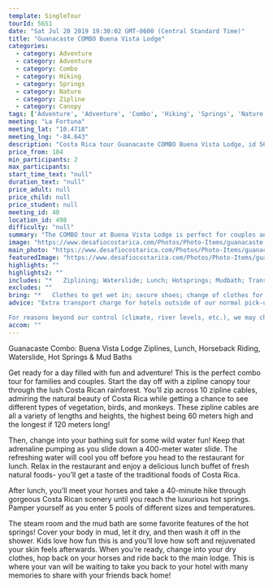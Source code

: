 ```yaml
---
template: SingleTour
tourId: 5651
date: "Sat Jul 20 2019 19:30:02 GMT-0600 (Central Standard Time)"
title: "Guanacaste COMBO Buena Vista Lodge"
categories: 
  - category: Adventure
  - category: Adventure
  - category: Combo
  - category: Hiking
  - category: Springs
  - category: Nature
  - category: Zipline
  - category: Canopy
tags: ['Adventure', 'Adventure', 'Combo', 'Hiking', 'Springs', 'Nature', 'Zipline', 'Canopy']
meeting: "La Fortuna"
meeting_lat: "10.4718"
meeting_lng: "-84.643"
description: "Costa Rica tour Guanacaste COMBO Buena Vista Lodge, id 5651"
price_from: 184
min_participants: 2
max_participants: 
start_time_text: "null"
duration_text: "null"
price_adult: null
price_child: null
price_student: null
meeting_id: 40
location_id: 498
difficulty: "null"
summary: "The COMBO tour at Buena Vista Lodge is perfect for couples and families, giving you the opportunity to try some of the best activities all in one day. Fly like a bird through the rainforest on an exciting zipline canopy tour. Then, get wet and wild as you head down the 400-meter long water slide – people of all ages love this slide! Next, enjoy a delicious buffet lunch before heading on a horseback riding adventure to the hot springs, the perfect place to relax as you c..."
image: "https://www.desafiocostarica.com/Photos/Photo-Items/guanacaste-combo-tour-buena-vista-lodge-canopy--horseback-riding--waterslide--mud-baths-1411509850.jpg"
main_photo: "https://www.desafiocostarica.com/Photos/Photo-Items/guanacaste-combo-tour-buena-vista-lodge-canopy--horseback-riding--waterslide--mud-baths-1411509850.jpg"
featuredImage: "https://www.desafiocostarica.com/Photos/Photo-Items/guanacaste-combo-tour-buena-vista-lodge-canopy--horseback-riding--waterslide--mud-baths-1411509850.jpg"
highlights: ""
highlights2: ""
includes: "*   Ziplining; Waterslide; Lunch; Hotsprings; Mudbath; Transportation to and from your hotel."
excludes: ""
bring: "*   Clothes to get wet in; secure shoes; change of clothes for after the tour; a little extra spending money in case you want to buy some souvenirs and beers; binoculars; camera; sun block; rain gear; binoculars; camera; sun block; mosquito repellent; sun glasses; hat"
advice: "Extra transport charge for hotels outside of our normal pick-up zone. Please inquire to confirm hotel pick-up time and pricing. For Nosara or Punta Islita Beaches: extra charge $30. Departures for tours out of Guanacaste (these times will vary slightly depending on hotel location) Zone 1: Papagayo, Hermosa, Panama, El Coco, Ocotal, Liberia, Four Seasons Departs at 7:15am Zone 2: Brasilito, Langosta, Tamarindo, Conchal, Flamingo, Potrero, Huacas Departs at 6:20am Zone 3: Playa Grande, Hda. Pinilla, Avellanas, Sugar Beach Departs at 6:30am

For reasons beyond our control (climate, river levels, etc.), we may change to a more-suitable tour with an equal or similar adventure-appeal or offer other tour options so you don't miss out on a fun day in Costa Rica. We reserve the right to cancel a trip due to unfavorable conditions & will only run a tour according to our policies. Full refund is given if (on rare occasion) no tour is run. This adventure involves some inherent risk and physical exertion, so you must be in good physical conditions!"
accom: ""
---
```

Guanacaste Combo: Buena Vista Lodge Ziplines, Lunch, Horseback Riding, Waterslide, Hot Springs & Mud Baths

Get ready for a day filled with fun and adventure! This is the perfect combo tour for families and couples. Start the day off with a zipline canopy tour through the lush Costa Rican rainforest. You’ll zip across 10 zipline cables, admiring the natural beauty of Costa Rica while getting a chance to see different types of vegetation, birds, and monkeys. These zipline cables are all a variety of lengths and heights, the highest being 60 meters high and the longest if 120 meters long!

Then, change into your bathing suit for some wild water fun! Keep that adrenaline pumping as you slide down a 400-meter water slide. The refreshing water will cool you off before you head to the restaurant for lunch. Relax in the restaurant and enjoy a delicious lunch buffet of fresh natural foods- you’ll get a taste of the traditional foods of Costa Rica.

After lunch, you’ll meet your horses and take a 40-minute hike through gorgeous Costa Rican scenery until you reach the luxurious hot springs. Pamper yourself as you enter 5 pools of different sizes and temperatures.

The steam room and the mud bath are some favorite features of the hot springs! Cover your body in mud, let it dry, and then wash it off in the shower. Kids love how fun this is and you’ll love how soft and rejuvenated your skin feels afterwards. When you’re ready, change into your dry clothes, hop back on your horses and ride back to the main lodge. This is where your van will be waiting to take you back to your hotel with many memories to share with your friends back home!